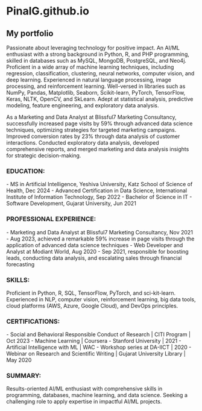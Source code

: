 # PinalG.github.io 

<h2>My portfolio</h2>

Passionate about leveraging technology for positive impact. An AI/ML enthusiast with a strong background in Python, R, and PHP programming, skilled in databases such as MySQL, MongoDB, PostgreSQL, and Neo4j. Proficient in a wide array of machine learning techniques, including regression, classification, clustering, neural networks, computer vision, and deep learning. Experienced in natural language processing, image processing, and reinforcement learning. Well-versed in libraries such as NumPy, Pandas, Matplotlib, Seaborn, Scikit-learn, PyTorch, TensorFlow, Keras, NLTK, OpenCV, and SkLearn. Adept at statistical analysis, predictive modeling, feature engineering, and exploratory data analysis.

As a Marketing and Data Analyst at Blissful7 Marketing Consultancy, successfully increased page visits by 59% through advanced data science techniques, optimizing strategies for targeted marketing campaigns. Improved conversion rates by 23% through data analysis of customer interactions. Conducted exploratory data analysis, developed comprehensive reports, and merged marketing and data analysis insights for strategic decision-making.

<h3>EDUCATION:</h3>
- MS in Artificial Intelligence, Yeshiva University, Katz School of Science of Health, Dec 2024
- Advanced Certification in Data Science, International Institute of Information Technology, Sep 2022
- Bachelor of Science in IT - Software Development, Gujarat University, Jun 2021

<h3>PROFESSIONAL EXPERIENCE:</h3>
- Marketing and Data Analyst at Blissful7 Marketing Consultancy, Nov 2021 - Aug 2023, achieved a remarkable 59% increase in page visits through the application of advanced data science techniques
- Web Developer and Analyst at Modiant World, Aug 2020 - Sep 2021, responsible for boosting leads, conducting data analysis, and escalating sales through financial forecasting

<h3>SKILLS:</h3>
Proficient in Python, R, SQL, TensorFlow, PyTorch, and sci-kit-learn. Experienced in NLP, computer vision, reinforcement learning, big data tools, cloud platforms (AWS, Azure, Google Cloud), and DevOps principles.

<h3>CERTIFICATIONS:</h3>
- Social and Behavioral Responsible Conduct of Research | CITI Program | Oct 2023
- Machine Learning | Coursera - Stanford University | 2021
- Artificial Intelligence with ML | WAC - Workshop series at DA-IICT | 2020
- Webinar on Research and Scientific Writing | Gujarat University Library | May 2020

<h3>SUMMARY:</h3>
Results-oriented AI/ML enthusiast with comprehensive skills in programming, databases, machine learning, and data science. Seeking a challenging role to apply expertise in impactful AI/ML projects.
